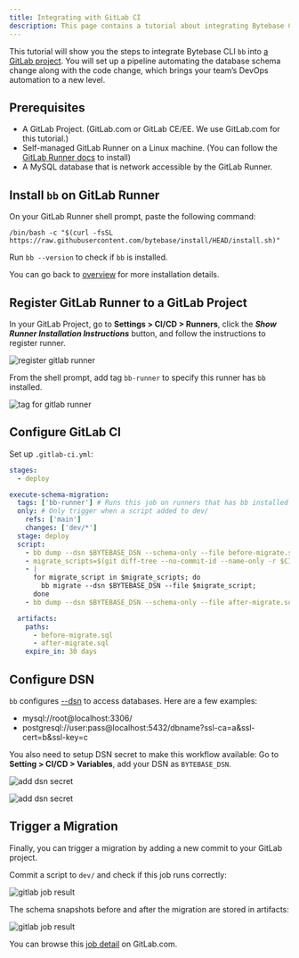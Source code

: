 ```yaml
---
title: Integrating with GitLab CI
description: This page contains a tutorial about integrating Bytebase CLI bb with GitLab CI/CD pipeline.
---
```


This tutorial will show you the steps to integrate Bytebase CLI `bb` into [a GitLab project](https://gitlab.com/bytebase-sample/tutorial-bb-ci). You will set up a pipeline automating the database schema change along with the code change, which brings your team’s DevOps automation to a new level.

## Prerequisites

- A GitLab Project. (GitLab.com or GitLab CE/EE. We use GitLab.com for this tutorial.)
- Self-managed GitLab Runner on a Linux machine. (You can follow the [GitLab Runner docs](https://docs.gitlab.com/runner) to install)
- A MySQL database that is network accessible by the GitLab Runner.

## Install `bb` on GitLab Runner

On your GitLab Runner shell prompt, paste the following command:

```text
/bin/bash -c "$(curl -fsSL https://raw.githubusercontent.com/bytebase/install/HEAD/install.sh)"
```

Run `bb --version` to check if `bb` is installed.

You can go back to [overview](/docs/cli/overview) for more installation details.

## Register GitLab Runner to a GitLab Project

In your GitLab Project, go to **Settings > CI/CD > Runners**, click the **_Show Runner Installation Instructions_** button, and follow the instructions to register runner.

![register gitlab runner](/content/docs/gitlab-register-runner.png)

From the shell prompt, add tag `bb-runner` to specify this runner has `bb` installed.

![tag for gitlab runner](/content/docs/tag-gitlab-runner.png)

## Configure GitLab CI

Set up `.gitlab-ci.yml`:

```yaml
stages:
  - deploy

execute-schema-migration:
  tags: ['bb-runner'] # Runs this job on runners that has bb installed
  only: # Only trigger when a script added to dev/
    refs: ['main']
    changes: ['dev/*']
  stage: deploy
  script:
    - bb dump --dsn $BYTEBASE_DSN --schema-only --file before-migrate.sql # Snapshot the schema before migration
    - migrate_scripts=$(git diff-tree --no-commit-id --name-only -r $CI_COMMIT_SHA | grep '^dev/' -) # Extract the added files
    - |
      for migrate_script in $migrate_scripts; do
        bb migrate --dsn $BYTEBASE_DSN --file $migrate_script;
      done
    - bb dump --dsn $BYTEBASE_DSN --schema-only --file after-migrate.sql # Snapshot the schema after migration

  artifacts:
    paths:
      - before-migrate.sql
      - after-migrate.sql
    expire_in: 30 days
```

## Configure DSN

`bb` configures [--dsn](/docs/cli/reference/#data-source-name-dsn) to access databases. Here are a few examples:

- mysql://root@localhost:3306/
- postgresql://user:pass@localhost:5432/dbname?ssl-ca=a&ssl-cert=b&ssl-key=c

You also need to setup DSN secret to make this workflow available:
Go to **Setting > CI/CD > Variables**, add your DSN as `BYTEBASE_DSN`.

![add dsn secret](/content/docs/add-gitlab-secret-1.png)

![add dsn secret](/content/docs/add-gitlab-secret-2.png)

## Trigger a Migration

Finally, you can trigger a migration by adding a new commit to your GitLab project.

Commit a script to `dev/` and check if this job runs correctly:

![gitlab job result](/content/docs/gitlab-job-result-1.png)

The schema snapshots before and after the migration are stored in artifacts:

![gitlab job result](/content/docs/gitlab-job-result-2.png)

You can browse this [job detail](https://gitlab.com/bytebase-sample/tutorial-bb-ci/-/jobs/2472815264) on GitLab.com.
